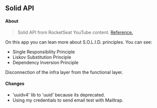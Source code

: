 ## Solid API

#### About

> Solid API from RocketSeat YouTube content. [Reference.](https://youtu.be/vAV4Vy4jfkc)

On this app you can lean more about S.O.L.I.D. principles. You can see:

- Single Responsibility Principle
- Liskov Substitution Principle
- Dependency Inversion Principle

Disconnection of the infra layer from the functional layer.

#### Changes

- 'uuidv4' lib to 'uuid' because its deprecated.
- Using my credentials to send email test with Mailtrap.

